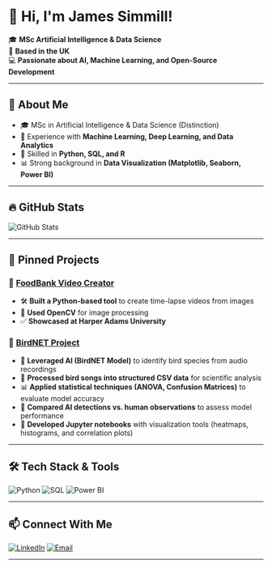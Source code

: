 # 👋 Hi, I'm James Simmill!

🎓 **MSc Artificial Intelligence & Data Science**  
📍 **Based in the UK**  
💻 **Passionate about AI, Machine Learning, and Open-Source Development**  

---

## 🚀 **About Me**
- 🎓 MSc in Artificial Intelligence & Data Science (Distinction)
- 🤖 Experience with **Machine Learning, Deep Learning, and Data Analytics**
- 💾 Skilled in **Python, SQL, and R**
- 📊 Strong background in **Data Visualization (Matplotlib, Seaborn, Power BI)**

---

## 🔥 **GitHub Stats**
![GitHub Stats](https://github-readme-stats.vercel.app/api?username=Jamess200&show_icons=true&theme=tokyonight)

---

## 📌 **Pinned Projects**
### 🔹 [FoodBank Video Creator](https://github.com/Jamess200/FoodBank)
- 🛠 **Built a Python-based tool** to create time-lapse videos from images
- 🎥 **Used OpenCV** for image processing
- ✅ **Showcased at Harper Adams University**

### 🔹 [BirdNET Project](https://github.com/Jamess200/BirdnetProject)
- 🧠 **Leveraged AI (BirdNET Model)** to identify bird species from audio recordings
- 🎵 **Processed bird songs into structured CSV data** for scientific analysis
- 📊 **Applied statistical techniques (ANOVA, Confusion Matrices)** to evaluate model accuracy
- 🔬 **Compared AI detections vs. human observations** to assess model performance
- 🚀 **Developed Jupyter notebooks** with visualization tools (heatmaps, histograms, and correlation plots)

<!--### 🔹 [Project To Be Added Here...](https://github.com/Jamess200/YourRepo)
- 🏗 Add details...
-->
---

## 🛠 **Tech Stack & Tools**
![Python](https://img.shields.io/badge/Python-3776AB?style=for-the-badge&logo=python&logoColor=white)
![SQL](https://img.shields.io/badge/SQL-CC2927?style=for-the-badge&logo=microsoftsqlserver&logoColor=white)
![Power BI](https://img.shields.io/badge/Power%20BI-F2C811?style=for-the-badge&logo=powerbi&logoColor=black)

---

## 📫 **Connect With Me**
[![LinkedIn](https://img.shields.io/badge/LinkedIn-0A66C2?style=for-the-badge&logo=linkedin&logoColor=white)](https://www.linkedin.com/in/james-simmill-a2459a194/)
[![Email](https://img.shields.io/badge/Email-D14836?style=for-the-badge&logo=gmail&logoColor=white)](mailto:jamiepsimmill@icloud.com)

---

